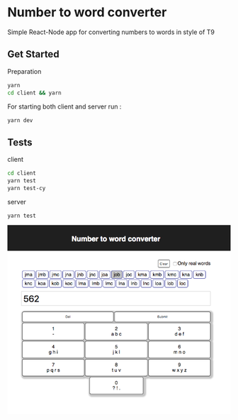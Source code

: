 # Number to word converter

Simple React-Node app for converting numbers to words in style of T9

## Get Started

Preparation

```sh
yarn
cd client && yarn
```

For starting both client and server run :

```sh
yarn dev
```

## Tests

client

```sh
cd client
yarn test
yarn test-cy
```

server

```
yarn test
```

![img](screen.png)
